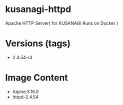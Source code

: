 # kusanagi-httpd

Apache HTTP Server( for KUSANAGI Runs on Docker )

# Versions (tags)

- 2.4.54-r3

# Image Content

- Alpine:3.16.0
- httpd-2.4.54

